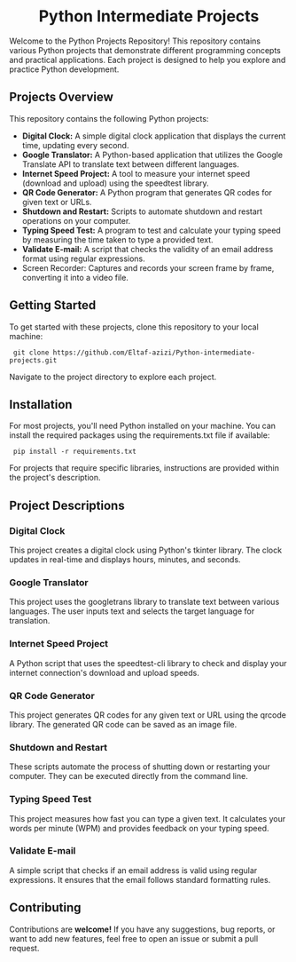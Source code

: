 <h1 align="center">Python Intermediate Projects</h1>

Welcome to the Python Projects Repository! This repository contains various Python projects that demonstrate different programming concepts and practical applications. Each project is designed to help you explore and practice Python development.

## Projects Overview
This repository contains the following Python projects:

 - **Digital Clock:** A simple digital clock application that displays the current time, updating every second.
 - **Google Translator:** A Python-based application that utilizes the Google Translate API to translate text between different languages.
 - **Internet Speed Project:** A tool to measure your internet speed (download and upload) using the speedtest library.
 - **QR Code Generator:** A Python program that generates QR codes for given text or URLs.
 - **Shutdown and Restart:** Scripts to automate shutdown and restart operations on your computer.
 - **Typing Speed Test:** A program to test and calculate your typing speed by measuring the time taken to type a provided text.
 - **Validate E-mail:** A script that checks the validity of an email address format using regular expressions.
 -    Screen Recorder: Captures and records your screen frame by frame, converting it into a video file.
## Getting Started
To get started with these projects, clone this repository to your local machine:

     git clone https://github.com/Eltaf-azizi/Python-intermediate-projects.git
Navigate to the project directory to explore each project.

## Installation
For most projects, you'll need Python installed on your machine. You can install the required packages using the requirements.txt file if available:

     pip install -r requirements.txt
For projects that require specific libraries, instructions are provided within the project's description.

## Project Descriptions
### Digital Clock
This project creates a digital clock using Python's tkinter library. The clock updates in real-time and displays hours, minutes, and seconds.

### Google Translator
This project uses the googletrans library to translate text between various languages. The user inputs text and selects the target language for translation.

### Internet Speed Project
A Python script that uses the speedtest-cli library to check and display your internet connection's download and upload speeds.

### QR Code Generator
This project generates QR codes for any given text or URL using the qrcode library. The generated QR code can be saved as an image file.

### Shutdown and Restart
These scripts automate the process of shutting down or restarting your computer. They can be executed directly from the command line.

### Typing Speed Test
This project measures how fast you can type a given text. It calculates your words per minute (WPM) and provides feedback on your typing speed.

### Validate E-mail
A simple script that checks if an email address is valid using regular expressions. It ensures that the email follows standard formatting rules.

## Contributing
Contributions are **welcome!** If you have any suggestions, bug reports, or want to add new features, feel free to open an issue or submit a pull request.
